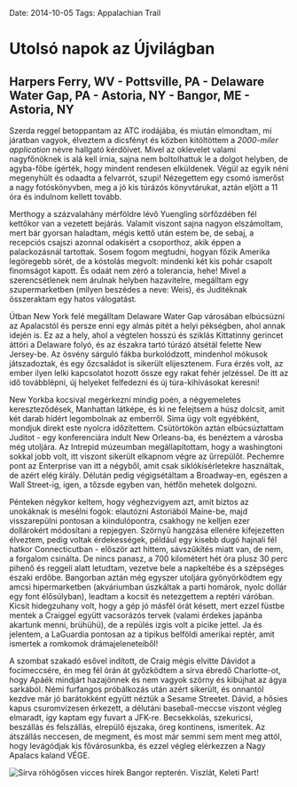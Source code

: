 Date: 2014-10-05
Tags: Appalachian Trail

# Utolsó napok az Újvilágban

## Harpers Ferry, WV - Pottsville, PA - Delaware Water Gap, PA - Astoria, NY - Bangor, ME - Astoria, NY

Szerda reggel betoppantam az ATC irodájába, és miután elmondtam, mi járatban vagyok, élveztem a dicsfényt és közben kitöltöttem a *2000-miler application* névre hallgató kérdőívet. Mivel az oklevelet valami nagyfőnöknek is alá kell írnia, sajna nem boltolhattuk le a dolgot helyben, de agyba-főbe ígérték, hogy mindent rendesen elküldenek. Végül az egyik néni megenyhült és odaadta a felvarrót, szupi! Nézegettem egy csomó ismerőst a nagy fotóskönyvben, meg a jó kis túrázós könyvtárukat, aztán eljött a 11 óra és indulnom kellett tovább.

Merthogy a százvalahány mérföldre lévő Yuengling sörfőzdében fél kettőkor van a vezetett bejárás. Valamit viszont sajna nagyon elszámoltam, mert bár gyorsan haladtam, mégis kettő után estem be, de sebaj, a recepciós csajszi azonnal odakísért a csoporthoz, akik éppen a palackozásnál tartottak. Sosem fogom megtudni, hogyan főzik Amerika legöregebb sörét, de a kóstolás megvolt: mindenki két kis pohár csapolt finomságot kapott. És odaát nem zéró a tolerancia, hehe! Mivel a szerencsétlenek nem árulnak helyben hazavitelre, megálltam egy szupermarketben (milyen beszédes a neve: Weis), és Juditéknak összeraktam egy hatos válogatást.

Útban New York felé megálltam Delaware Water Gap városában elbúcsúzni az Apalacstól és persze enni egy almás pitét a helyi pékségben, ahol annak idején is. Ez az a hely, ahol a végtelen hosszú és sziklás Kittatinny gerincet áttöri a Delaware folyó, és az északra tartó túrázó átsétál felette New Jersey-be. Az ösvény sárguló fákba burkolódzott, mindenhol mókusok játszadoztak, és egy őzcsaládot is sikerült elijesztenem. Fura érzés volt, az ember ilyen lelki kapcsolatot hozott össze egy rakat fehér jelzéssel. De itt az idő továbblépni, új helyeket felfedezni és új túra-kihívásokat keresni!

New Yorkba kocsival megérkezni mindig poén, a négyemeletes kereszteződések, Manhattan látképe, és ki ne felejtsem a húsz dolcsit, amit két darab hídért legombolnak az emberről. Sima ügy volt egyébként, mondjuk direkt este nyolcra időzítettem. Csütörtökön aztán elbúcsúztattam Juditot - egy konferenciára indult New Orleans-ba, és benéztem a városba még utoljára. Az Intrepid múzeumban megállapítottam, hogy a washingtoni sokkal jobb volt, itt viszont sikerült elkapnom végre az űrrepülőt. Pechemre pont az Enterprise van itt a négyből, amit csak siklókísérletekre használtak, de azért elég király. Délután pedig végigsétáltam a Broadway-en, egészen a Wall Street-ig, igen, a tőzsde egyben van, hétfőn mehetek dolgozni.

Pénteken négykor keltem, hogy véghezvigyem azt, amit biztos az unokáknak is mesélni fogok: elautózni Astoriából Maine-be, majd visszarepülni pontosan a kiindulópontra, csakhogy ne kelljen ezer dollárokért módosítani a repjegyen. Szörnyű hangzása ellenére kifejezetten élveztem, pedig voltak érdekességek, például egy kisebb dugó hajnali fél hatkor Connecticutban - először azt hittem, sávszűkítés miatt van, de nem, a forgalom csinálta. De nincs panasz, a 700 kilométert hét óra plusz 30 perc pihenő és reggeli alatt letudtam, vezetve bele a napkeltébe és a szépséges északi erdőbe. Bangorban aztán még egyszer utoljára gyönyörködtem egy amcsi hipermarketben (akváriumban úszkáltak a parti homárok, nyolc dollár egy font élősúlyban), leadtam a kocsit és netezgettem a reptéri váróban. Kicsit hidegzuhany volt, hogy a gép jó másfél órát késett, mert ezzel füstbe mentek a Craiggel együtt vacsorázós tervek (valami érdekes japánba akartunk menni, brühühü), de a repülés izgis volt a picike jettel. Ja és jelentem, a LaGuardia pontosan az a tipikus belföldi amerikai reptér, amit ismertek a romkomok drámajeleneteiből!

A szombat szakadó esővel indított, de Craig mégis elvitte Dávidot a focimeccsére, én meg fél órán át győzködtem a sírva ébredő Charlotte-ot, hogy Apáék mindjárt hazajönnek és nem vagyok szörny és kibújhat az ágya sarkából. Némi furfangos próbálkozás után azért sikerült, és onnantól kezdve már jó barátokként együtt néztük a Sesame Streetet. Dávid, a hősies kapus csuromvizesen érkezett, a délutáni baseball-meccse viszont végleg elmaradt, így kaptam egy fuvart a JFK-re. Becsekkolás, szekuricsi, beszállás és felszállás, elrepülő éjszaka, öreg kontinens, ismeritek. Az átszállás neccesen, de megment, és most már semmi sem ment meg attól, hogy levágódjak kis fővárosunkba, és ezzel végleg elérkezzen a Nagy Apalacs kaland VÉGE.

![Sírva röhögősen vicces hírek Bangor repterén. Viszlát, Keleti Part!](https://lh3.googleusercontent.com/-mSC7txV_k1k/VDWoK9jh_WI/AAAAAAAAIQ8/epKMOPoMG0w/s1152-Ic42/141003_173356.jpg)